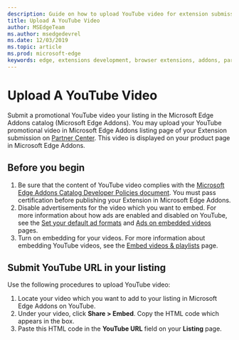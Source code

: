 ```yaml
---
description: Guide on how to upload YouTube video for extension submission.
title: Upload A YouTube Video
author: MSEdgeTeam
ms.author: msedgedevrel
ms.date: 12/03/2019
ms.topic: article
ms.prod: microsoft-edge
keywords: edge, extensions development, browser extensions, addons, partner center, developer
---
```


# Upload A YouTube Video  

Submit a promotional YouTube video your listing in the Microsoft Edge Addons catalog \(Microsoft Edge Addons\).  You may upload your YouTube promotional video in Microsoft Edge Addons listing page of your Extension submission on [Partner Center][MicrosoftPartnerCenter].  This video is displayed on your product page in Microsoft Edge Addons.  

## Before you begin  

1.	Be sure that the content of YouTube video complies with the [Microsoft Edge Addons Catalog Developer Policies document][MicrosoftEdgeAddonsCatalogDeveloperPolicies].  You must pass certification before publishing your Extension in Microsoft Edge Addons.  
2.	Disable advertisements for the video which you want to embed.  For more information about how ads are enabled and disabled on YouTube, see the [Set your default ad formats][GoogleYoutubeAnswer2531367Topic7072227] and [Ads on embedded videos][GoogleYoutubeAnswer132596] pages.  
3.	Turn on embedding for your videos.  For more information about embedding YouTube videos, see the [Embed videos \& playlists][GoogleYoutubeAnswer171780] page.  

## Submit YouTube URL in your listing  

Use the following procedures to upload YouTube video:  

1.	Locate your video which you want to add to your listing in Microsoft Edge Addons on YouTube.  
2.	Under your video, click **Share > Embed**.  Copy the HTML code which appears in the box.  
3.	Paste this HTML code in the **YouTube URL** field on your **Listing** page.  

<!-- image links -->  

<!-- links -->  

[MicrosoftEdgeAddonsCatalogDeveloperPolicies]: ../store-policies/developer-policies.md "Microsoft Edge Addons Catalog Developer Policies | Microsoft Docs"  

[GoogleYoutubeAnswer2531367Topic7072227]: https://support.google.com/youtube/answer/2531367?ref_topic=7072227 "Set your default ad formats - YouTube Help"  
[GoogleYoutubeAnswer132596]: https://support.google.com/youtube/answer/132596 "Ads on embedded videos - YouTube Help"  
[GoogleYoutubeAnswer171780]: https://support.google.com/youtube/answer/171780 "Embed videos \& playlists - YouTube Help"  

[MicrosoftPartnerCenter]: https://partner.microsoft.com/dashboard/registration/AccountInfo?accountProgram=MSEdgeAddons "Partner Center"  
